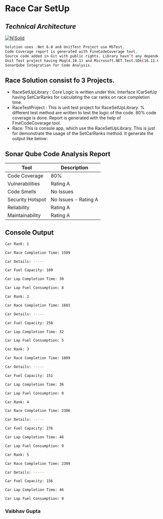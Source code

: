 # Race Car SetUp 
 ## _Technical Architecture_

[![N|Solid](https://www.secret-source.eu/wp-content/uploads/2017/11/microsoft-net-logo.jpg)](https://nodesource.com/products/nsolid)
```sh
Solution uses .Net 6.0 and UnitTest Project use MSTest. 
Code Coverage report is generated with FineCodeCoverage tool. 
Source code added in Git with public rights. Library havn’t any dependencies. 
Unit Test project having Moq(4.18.1) and Microsoft.NET.Test.SDk(16.11.0) dependencies.
SonarQube Integration for Code Analysis.
```



## Race Solution consist fo 3 Projects.

- RaceSetUpLibrary : Core Logic is written under this. Interface ICarSetUp having SetCarRanks for calculating the car ranks on race completion time.
- RaceTestProject : This is unit test project for RaceSetUpLibrary. % different test method are written to test the logic of the code. 80% code coverage is done. Report is generated with the help of FineCodeCoverage tool.
- Race: This is console app, which use the RaceSetUpLibrary. This is just for demonstrate the usage of the SetCarRanks method. It generate the output like below:

## Sonar Qube Code Analysis Report


| Tool | Description |
| ------ | ------ |
| Code Coverage | 80% |
| Vulnerabilities  | Rating A |
| Code Smells | No Issues  |
| Security Hotspot | No Issues - Rating A |
| Reliability | Rating A |
| Maintainability | Rating A |

## Console Output
```sh
Car Rank: 1

Car Race Completion Time: 1509

Car Details: -----

Car Fuel Capacity: 189

Car Lap Completion Time: 30

Car Lap Fuel Consumption: 8

Car Rank: 2

Car Race Completion Time: 1603

Car Details: -----

Car Fuel Capacity: 258

Car Lap Completion Time: 32

Car Lap Fuel Consumption: 5

Car Rank: 3

Car Race Completion Time: 1809

Car Details: -----

Car Fuel Capacity: 151

Car Lap Completion Time: 36

Car Lap Fuel Consumption: 8

Car Rank: 4

Car Race Completion Time: 2306

Car Details: -----

Car Fuel Capacity: 276

Car Lap Completion Time: 46

Car Lap Fuel Consumption: 9

Car Rank: 5

Car Race Completion Time: 2309

Car Details: -----

Car Fuel Capacity: 156

Car Lap Completion Time: 46

Car Lap Fuel Consumption: 9
```

### Vaibhav Gupta
